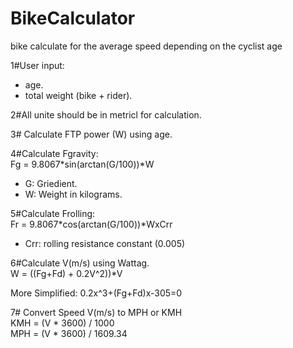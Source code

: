 # BikeCalculator
bike calculate for the average speed depending on the cyclist age

1#User input:
- age.
- total weight (bike + rider).

2#All unite should be in metricl for calculation.


3# Calculate FTP power (W) using age.

4#Calculate Fgravity: </br>
Fg = 9.8067*sin(arctan(G/100))*W
- G: Griedient.
- W: Weight in kilograms.

5#Calculate Frolling:</br>
Fr = 9.8067*cos(arctan(G/100))*WxCrr
- Crr: rolling resistance constant (0.005)

6#Calculate V(m/s) using Wattag.</br>
W = ((Fg+Fd) + 0.2V^2))*V

More Simplified:
0.2x^3+(Fg+Fd)x-305=0

7# Convert Speed V(m/s) to MPH or KMH </br>
KMH = (V * 3600) / 1000</br>
MPH = (V * 3600) / 1609.34

